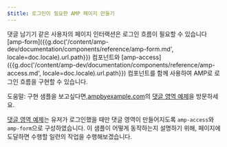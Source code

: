 ```yaml
---
$title: 로그인이 필요한 AMP 페이지 만들기
---
```


댓글 남기기 같은 사용자의 페이지 인터랙션은 로그인 흐름이 필요할 수 있습니다
[amp-form]({{g.doc('/content/amp-dev/documentation/components/reference/amp-form.md', locale=doc.locale).url.path}}) 컴포넌트와 [amp-access]({{g.doc('/content/amp-dev/documentation/components/reference/amp-access.md', locale=doc.locale).url.path}}) 컴포넌트를 함께 사용하여 AMP로 로그인 흐름을 구현할 수 있습니다.

도움말: 구현 샘플을 보고싶다면,[ampbyexample.com](https://ampbyexample.com)의 [댓글 영역 예제](https://ampbyexample.com/samples_templates/comment_section/)을 방문하세요.

[댓글 영역 예제](https://ampbyexample.com/samples_templates/comment_section/)는 유저가 로그인했을 때만 댓글 영역이 만들어지도록 `amp-access`와 `amp-form`으로 구성하였습니다.
이 샘플이 어떻게 동작하는지 설명하기 위해, 페이지에 도달하면 수행할 일련의 작업을 수행해보겠습니다.
